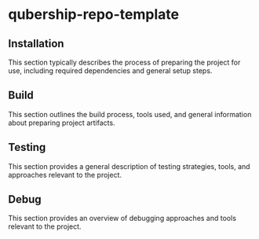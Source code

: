 # qubership-repo-template

## Installation

This section typically describes the process of preparing the project for use, including required dependencies and general setup steps.

## Build

This section outlines the build process, tools used, and general information about preparing project artifacts.

## Testing

This section provides a general description of testing strategies, tools, and approaches relevant to the project.

## Debug

This section provides an overview of debugging approaches and tools relevant to the project.

